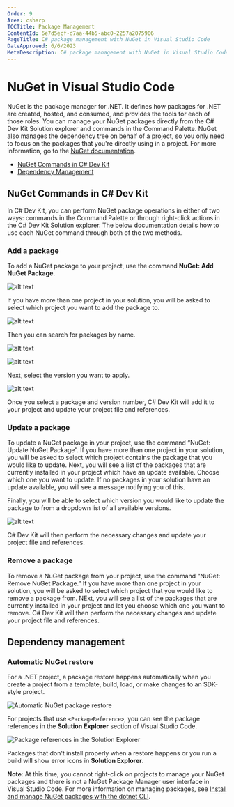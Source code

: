 ```yaml
---
Order: 9
Area: csharp
TOCTitle: Package Management
ContentId: 6e7d5ecf-d7aa-44b5-abc0-2257a2075906
PageTitle: C# package management with NuGet in Visual Studio Code
DateApproved: 6/6/2023
MetaDescription: C# package management with NuGet in Visual Studio Code
---
```


# NuGet in Visual Studio Code

NuGet is the package manager for .NET. It defines how packages for .NET are created, hosted, and consumed, and provides the tools for each of those roles. You can manage your NuGet packages directly from the C# Dev Kit Solution explorer and commands in the Command Palette. NuGet also manages the dependency tree on behalf of a project, so you only need to focus on the packages that you're directly using in a project. For more information, go to the [NuGet documentation](https://learn.microsoft.com/nuget/what-is-nuget).

* [NuGet Commands in C# Dev Kit](#nuget-commands-in-c-dev-kit)
* [Dependency Management](#dependency-management)

## NuGet Commands in C# Dev Kit

In C# Dev Kit, you can perform NuGet package operations in either of two ways: commands in the Command Palette or through right-click actions in the C# Dev Kit Solution explorer. The below documentation details how to use each NuGet command through both of the two methods.

### Add a package

To add a NuGet package to your project, use the command **NuGet: Add NuGet Package**.

![alt text](images/package-management/nuget-command-addpackage.png)

If you have more than one project in your solution, you will be asked to select which project you want to add the package to.

![alt text](images\package-management\nuget-command-addackage-projectselection.png)

Then you can search for packages by name.

![alt text](images/package-management/nuget-command-addpackage-search1.png)

![alt text](images/package-management\nuget-command-addpackage-search2.png)

Next, select the version you want to apply.

![alt text](images/package-management/nuget-command-addpackage-versionselection.png)

Once you select a package and version number, C# Dev Kit will add it to your project and update your project file and references.

### Update a package

To update a NuGet package in your project, use the command “NuGet: Update NuGet Package”. If you have more than one project in your solution, you will be asked to select which project contains the package that you would like to update. Next, you will see a list of the packages that are currently installed in your project which have an update available. Choose which one you want to update. If no packages in your solution have an update available, you will see a message notifying you of this.

Finally, you will be able to select which version you would like to update the package to from a dropdown list of all available versions.

![alt text](images/package-management/nuget-command-update-versionselector.png)

C# Dev Kit will then perform the necessary changes and update your project file and references.

### Remove a package

To remove a NuGet package from your project, use the command “NuGet: Remove NuGet Package.” If you have more than one project in your solution, you will be asked to select which project that you would like to remove a package from.
NExt, you will see a list of the packages that are currently installed in your project and let you choose which one you want to remove. C# Dev Kit will then perform the necessary changes and update your project file and references.

## Dependency management

### Automatic NuGet restore

For a .NET project, a package restore happens automatically when you create a project from a template, build, load, or make changes to an SDK-style project.

![Automatic NuGet package restore](images/package-management/automatic-nuget-package-restore.png)

For projects that use `<PackageReference>`, you can see the package references in the **Solution Explorer** section of Visual Studio Code.

![Package references in the Solution Explorer](images/package-management/package-references-solution-explorer.png)

Packages that don't install properly when a restore happens or you run a build will show error icons in **Solution Explorer**.

**Note**: At this time, you cannot right-click on projects to manage your NuGet packages and there is not a NuGet Package Manager user interface in Visual Studio Code. For more information on managing packages, see [Install and manage NuGet packages with the dotnet CLI](https://learn.microsoft.com/nuget/consume-packages/install-use-packages-dotnet-cli).
